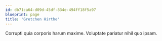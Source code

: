 ```yaml
---
id: db71ca64-d09d-45df-834e-494ff18f5a97
blueprint: page
title: 'Gretchen Hirthe'
---
```

Corrupti quia corporis harum maxime. Voluptate pariatur nihil quo ipsam.